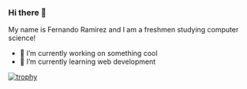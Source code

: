 ### Hi there 👋

My name is Fernando Ramirez and I am a freshmen studying computer science!

- 🔭 I’m currently working on something cool
- 🌱 I’m currently learning web development

[![trophy](https://github-profile-trophy.vercel.app/?username=ramirezfernando)](https://github.com/ryo-ma/github-profile-trophy)
